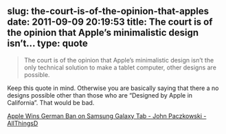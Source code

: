 slug: the-court-is-of-the-opinion-that-apples
date: 2011-09-09 20:19:53
title: The court is of the opinion that Apple’s minimalistic design isn’t...
type: quote
---

> The court is of the opinion that Apple’s minimalistic design isn’t the only technical solution to make a tablet computer, other designs are possible.

Keep this quote in mind. Otherwise you are basically saying that there a no designs possible other than those who are “Designed by Apple in California”. That would be bad.

 [Apple Wins German Ban on Samsung Galaxy Tab - John Paczkowski - AllThingsD](http://allthingsd.com/20110909/apple-wins-german-ban-on-samsung-galaxy-tab/?mod=socialflow)
